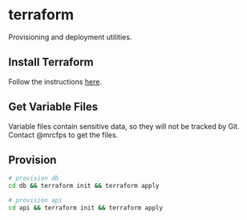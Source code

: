 # terraform

Provisioning and deployment utilities.

## Install Terraform

Follow the instructions [here](https://developer.hashicorp.com/terraform/install).

## Get Variable Files

Variable files contain sensitive data, so they will not be tracked by Git. Contact @mrcfps to get the files.

## Provision

```sh
# provision db
cd db && terraform init && terraform apply

# provision api
cd api && terraform init && terraform apply
```
